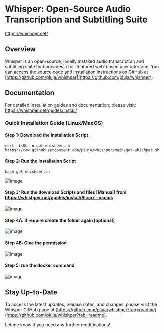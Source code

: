 **Whisper: Open-Source Audio Transcription and Subtitling Suite**
===============================================
https://whishper.net/

Overview
--------

Whisper is an open-source, locally installed audio transcription and subtitling suite that provides a full-featured web-based user interface. You can access the source code and installation instructions on GitHub at [https://github.com/pluja/whishper](https://github.com/pluja/whishper).

Documentation
------------

For detailed installation guides and documentation, please visit: <https://whishper.net/guides/install/>

### Quick Installation Guide (Linux/MacOS)

#### Step 1: Download the Installation Script
```
curl -fsSL -o get-whishper.sh https://raw.githubusercontent.com/pluja/whishper/main/get-whishper.sh
```

#### Step 2: Run the Installation Script
```
bash get-whishper.sh
```

![image](https://github.com/al-amin/ai-Artificial-Intelligence/assets/2225839/efdff430-fb3f-4232-ac22-659fa5f0896f)

#### Step 3: Run the download Scripts and files [Manual] from https://whishper.net/guides/install/#linux--macos
![image](https://github.com/al-amin/ai-Artificial-Intelligence/assets/2225839/622d8521-111c-4ed0-bb02-094109291740)

#### Step 4A: if require create the folder again [optional]
![image](https://github.com/al-amin/ai-Artificial-Intelligence/assets/2225839/1d007238-4a11-4dcf-81b2-4f9d23cc7431)

#### Step 4B: Give the permission  
![image](https://github.com/al-amin/ai-Artificial-Intelligence/assets/2225839/42c71b3d-6a73-4665-a5b9-c954ff43b203)

#### Step 5: run the docker command
![image](https://github.com/al-amin/ai-Artificial-Intelligence/assets/2225839/acbf1a06-bda4-40d3-8886-49f809826e3a)


Stay Up-to-Date
---------------

To access the latest updates, release notes, and changes, please visit the Whisper GitHub page at [https://github.com/pluja/whishper?tab=readme](https://github.com/pluja/whishper?tab=readme).

Let me know if you need any further modifications!
